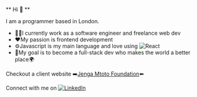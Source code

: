 
** Hi :wave: ** 
  
  
I am a programmer based in London. 


* :woman_technologist:I currently work as a software engineer and freelance web dev
* :heart:My passion is frontend development
* :gear:Javascript is my main language and love using ![React](https://img.shields.io/badge/react-%2320232a.svg?style=for-the-badge&logo=react&logoColor=%2361DAFB)
* :dart:My goal is to become a full-stack dev who makes the world a better place:earth_africa:



Checkout a client website :arrow_right:[Jenga Mtoto Foundation](https://www.jengamtotofoundation.com):arrow_left:



Connect with me on [![LinkedIn](https://img.shields.io/badge/linkedin-%230077B5.svg?style=for-the-badge&logo=linkedin&logoColor=white)](https://www.linkedin.com/in/denise-namutebi-49798b163/)


